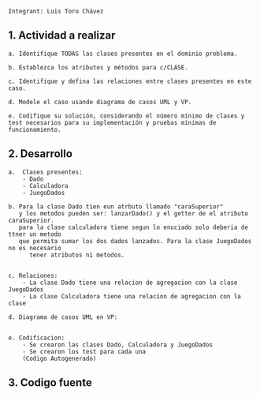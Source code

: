     Integrant: Luis Toro Chávez


## 1. Actividad a realizar
    a. Identifique TODAS las clases presentes en el dominio problema.
    
    b. Establezca los atributos y métodos para c/CLASE.
    
    c. Identifique y defina las relaciones entre clases presentes en este caso.
    
    d. Modele el caso usando diagrama de casos UML y VP.
    
    e. Codifique su solución, considerando el número mínimo de clases y test necesarios para su implementación y pruebas mínimas de funcionamiento.

## 2. Desarrollo
    a.  Clases presentes:
        - Dado
        - Calculadora
        - JuegoDados

    b. Para la clase Dado tien eun atrbuto llamado "caraSuperior"
       y los metodos pueden ser: lanzarDado() y el getter de el atributo caraSuperior.
       para la clase calculadora tiene segun lo enuciado solo deberia de ttner un metodo
       que permita sumar los dos dados lanzados. Para la clase JuegoDados no es necesario
          tener atributos ni metodos.


    c. Relaciones:
        - La clase Dado tiene una relacion de agregacion con la clase JuegoDados
        - La clase Calculadora tiene una relacion de agregacion con la clase 

    d. Diagrama de casos UML en VP:


    e. Codificacion:
        - Se crearon las clases Dado, Calculadora y JuegoDados
        - Se crearon los test para cada una
        (Codigo Autogenerado)

## 3. Codigo fuente
